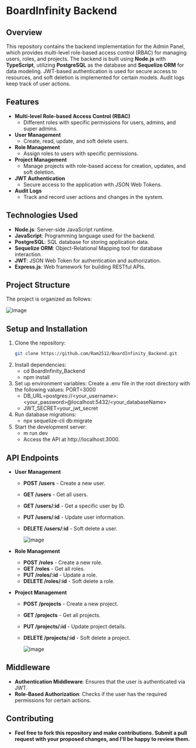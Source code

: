# BoardInfinity Backend

## Overview
This repository contains the backend implementation for the Admin Panel, which provides multi-level role-based access control (RBAC) for managing users, roles, and projects. The backend is built using **Node.js** with **TypeScript**, utilizing **PostgreSQL** as the database and **Sequelize ORM** for data modeling. JWT-based authentication is used for secure access to resources, and soft deletion is implemented for certain models. Audit logs keep track of user actions.

## Features
- **Multi-level Role-based Access Control (RBAC)**
  - Different roles with specific permissions for users, admins, and super admins.
- **User Management**
  - Create, read, update, and soft delete users.
- **Role Management**
  - Assign roles to users with specific permissions.
- **Project Management**
  - Manage projects with role-based access for creation, updates, and soft deletion.
- **JWT Authentication**
  - Secure access to the application with JSON Web Tokens.
- **Audit Logs**
  - Track and record user actions and changes in the system.

## Technologies Used
- **Node.js**: Server-side JavaScript runtime.
- **JavaScript**: Programming language used for the backend.
- **PostgreSQL**: SQL database for storing application data.
- **Sequelize ORM**: Object-Relational Mapping tool for database interaction.
- **JWT**: JSON Web Token for authentication and authorization.
- **Express.js**: Web framework for building RESTful APIs.

## Project Structure
The project is organized as follows:

  ![image](https://github.com/user-attachments/assets/80cbb28a-e7b8-4aec-8a91-63d3fcb32a70)


## Setup and Installation

1. Clone the repository:
   ```bash
   git clone https://github.com/Ram2512/BoardInfinity_Backend.git
2. Install dependencies:
    -   cd BoardInfinity_Backend
    -   npm install
3. Set up environment variables: Create a .env file in the root directory with the following values:
   PORT=3000
     -  DB_URL=postgres://<your_username>:<your_password>@localhost:5432/<your_databaseName>
     -  JWT_SECRET=your_jwt_secret
4. Run database migrations:
      -   npx sequelize-cli db:migrate
5. Start the development server:
    -   m run dev
   -   Access the API at http://localhost:3000.


## API Endpoints
- **User Management**
   - **POST /users** - Create a new user.
   - **GET /users** - Get all users.
   - **GET /users/:id** - Get a specific user by ID.
   - **PUT /users/:id** - Update user information.
   - **DELETE /users/:id** - Soft delete a user.

       ![image](https://github.com/user-attachments/assets/7f0de3db-87e5-4011-9581-5eb00aaef8f4)

- **Role Management**
   - **POST /roles** - Create a new role.
   - **GET /roles** - Get all roles.
   - **PUT /roles/:id** - Update a role.
   - **DELETE /roles/:id** - Soft delete a role.
  
- **Project Management**
  - **POST /projects** - Create a new project.
  - **GET /projects** - Get all projects.
  - **PUT /projects/:id** - Update project details.
  - **DELETE /projects/:id** - Soft delete a project.
     
    ![image](https://github.com/user-attachments/assets/cff9c82f-a1d4-416e-ba37-dea479940491)


  
## Middleware
   - **Authentication Middleware**: Ensures that the user is authenticated via JWT.
  - **Role-Based Authorization**: Checks if the user has the required permissions for certain actions.


## Contributing
 -  **Feel free to fork this repository and make contributions. Submit a pull request with your proposed changes, and I'll be happy to review them.**

